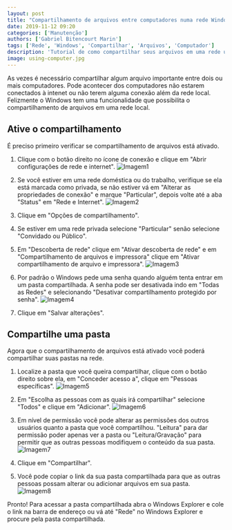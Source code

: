 ```yaml
---
layout: post
title: "Compartilhamento de arquivos entre computadores numa rede Windows"
date: 2019-11-12 09:20
categories: ['Manutenção']
authors: ['Gabriel Bitencourt Marin'] 
tags: ['Rede', 'Windows', 'Compartilhar', 'Arquivos', 'Computador']
description: 'Tutorial de como compartilhar seus arquivos em uma rede utilizando windows 10'
image: using-computer.jpg
---
```


As vezes é necessário compartilhar algum arquivo importante entre dois ou mais computadores. Pode acontecer dos computadores não estarem conectados à intenet ou não terem alguma conexão além da rede local. Felizmente o Windows tem uma funcionalidade que possibilita o compartilhamento de arquivos em uma rede local.

## Ative o compartilhamento

É preciso primeiro verificar se compartilhamento de arquivos está ativado.

1. Clique com o botão direito no ícone de conexão e clique em "Abrir configurações de rede e internet".
![Imagem1](/42/images/post/compartilhar-arquivos-windows(1).png)

2. Se você estiver em uma rede doméstica ou do trabalho, verifique se ela está marcada como privada, se não estiver vá em "Alterar as propriedades de conexão" e marque "Particular", depois volte até a aba "Status" em "Rede e Internet".
![Imagem2](/42/images/post/compartilhar-arquivos-windows(2).png)

3. Clique em "Opções de compartilhamento".

4. Se estiver em uma rede privada selecione "Particular" senão selecione "Convidado ou Público".

5. Em "Descoberta de rede" clique em "Ativar descoberta de rede" e em "Compartilhamento de arquivos e impressora" clique em "Ativar compartilhamento de arquivo e impressora".
![Imagem3](/42/images/post/compartilhar-arquivos-windows(3).png)

6. Por padrão o Windows pede uma senha quando alguém tenta entrar em um pasta compartilhada. A senha pode ser desativada indo em "Todas as Redes" e selecionando "Desativar compartilhamento protegido por senha".
![Imagem4](/42/images/post/compartilhar-arquivos-windows(4).png)

7. Clique em "Salvar alterações".

## Compartilhe uma pasta

Agora que o compartilhamento de arquivos está ativado você poderá compartilhar suas pastas na rede.

1. Localize a pasta que você queira compartilhar, clique com o botão direito sobre ela, em "Conceder acesso a", clique em "Pessoas específicas".
![Imagem5](/42/images/post/compartilhar-arquivos-windows(5).png)

2. Em "Escolha as pessoas com as quais irá compartilhar" selecione "Todos" e clique em "Adicionar".
![Imagem6](/42/images/post/compartilhar-arquivos-windows(6).png)

3. Em nível de permissão você pode alterar as permissões dos outros usuários quanto a pasta que você compartilhou. "Leitura" para dar permissão poder apenas ver a pasta ou "Leitura/Gravação" para permitir que as outras pessoas modifiquem o conteúdo da sua pasta.
![Imagem7](/42/images/post/compartilhar-arquivos-windows(7).png)

4. Clique em "Compartilhar".

5. Você pode copiar o link da sua pasta compartilhada para que as outras pessoas possam alterar ou adicionar arquivos em sua pasta.
![Imagem8](/42/images/post/compartilhar-arquivos-windows(8).png)

Pronto! Para acessar a pasta compartilhada abra o Windows Explorer e cole o link na barra de endereço ou vá até "Rede" no Windows Explorer e procure pela pasta compartilhada.
